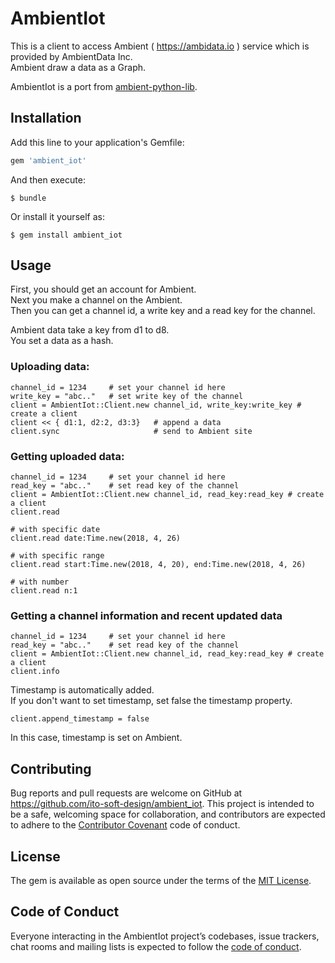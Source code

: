 # AmbientIot

This is a client to access Ambient ( https://ambidata.io ) service which is provided by AmbientData Inc.  
Ambient draw a data as a Graph.  

AmbientIot is a port from [ambient-python-lib](https://github.com/AmbientDataInc/ambient-python-lib).

## Installation

Add this line to your application's Gemfile:

```ruby
gem 'ambient_iot'
```

And then execute:

    $ bundle

Or install it yourself as:

    $ gem install ambient_iot

## Usage

First, you should get an account for Ambient.  
Next you make a channel on the Ambient.  
Then you can get a channel id, a write key and a read key for the channel.  

Ambient data take a key from d1 to d8.  
You set a data as a hash.  

### Uploading data:

    channel_id = 1234     # set your channel id here
    write_key = "abc.."   # set write key of the channel
    client = AmbientIot::Client.new channel_id, write_key:write_key # create a client
    client << { d1:1, d2:2, d3:3}   # append a data
    client.sync                     # send to Ambient site

### Getting uploaded data:

    channel_id = 1234     # set your channel id here
    read_key = "abc.."    # set read key of the channel
    client = AmbientIot::Client.new channel_id, read_key:read_key # create a client
    client.read

    # with specific date
    client.read date:Time.new(2018, 4, 26)

    # with specific range
    client.read start:Time.new(2018, 4, 20), end:Time.new(2018, 4, 26)

    # with number
    client.read n:1

### Getting a channel information and recent updated data

    channel_id = 1234     # set your channel id here
    read_key = "abc.."    # set read key of the channel
    client = AmbientIot::Client.new channel_id, read_key:read_key # create a client
    client.info

Timestamp is automatically added.  
If you don't want to set timestamp, set false the timestamp property.

    client.append_timestamp = false

In this case, timestamp is set on Ambient.


## Contributing

Bug reports and pull requests are welcome on GitHub at https://github.com/ito-soft-design/ambient_iot. This project is intended to be a safe, welcoming space for collaboration, and contributors are expected to adhere to the [Contributor Covenant](http://contributor-covenant.org) code of conduct.

## License

The gem is available as open source under the terms of the [MIT License](https://opensource.org/licenses/MIT).

## Code of Conduct

Everyone interacting in the AmbientIot project’s codebases, issue trackers, chat rooms and mailing lists is expected to follow the [code of conduct](https://github.com/[USERNAME]/ambient_iot/blob/master/CODE_OF_CONDUCT.md).
